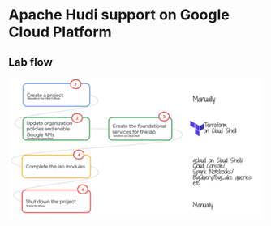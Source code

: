 # Apache Hudi support on Google Cloud Platform



## Lab flow

![README](04-images/m00-01.png)   
<br><br>
